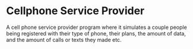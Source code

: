 # Cellphone Service Provider
A cell phone service provider program where it simulates a couple people being registered with their type of phone, their plans, the amount of data, and the amount of calls or texts they made etc.
